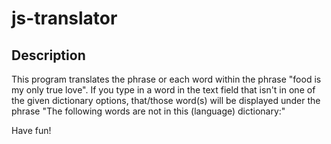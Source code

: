 # js-translator

## Description
This program translates the phrase or each word within the phrase "food is my only true love". If you type in a word in the text field that isn't in one of the given dictionary options, that/those word(s) will be displayed under the phrase "The following words are not in this (language) dictionary:"

Have fun!
